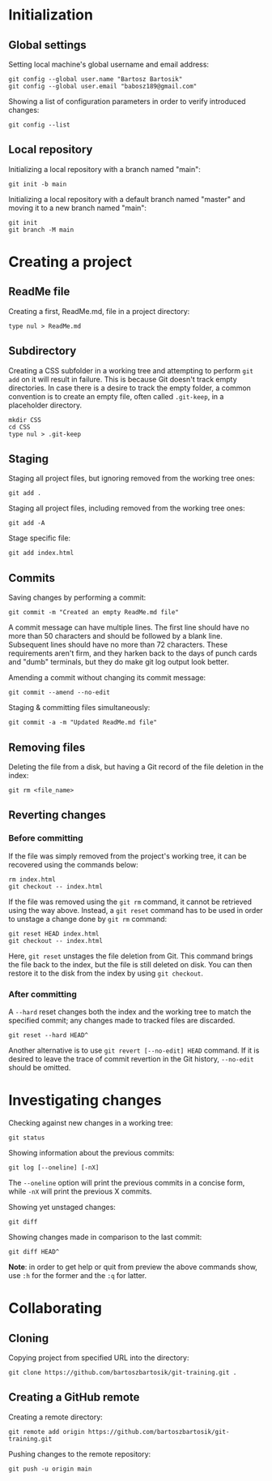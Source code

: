 # Initialization

## Global settings

Setting local machine's global username and email address:

```
git config --global user.name "Bartosz Bartosik"
git config --global user.email "babosz189@gmail.com"
```

Showing a list of configuration parameters in order to verify introduced changes:

```
git config --list
```

## Local repository

Initializing a local repository with a branch named "main":

```
git init -b main
```

Initializing a local repository with a default branch named "master" and moving it to a new branch named "main":

```
git init
git branch -M main
```

# Creating a project

## ReadMe file

Creating a first, ReadMe.md, file in a project directory:

```
type nul > ReadMe.md
```

## Subdirectory

Creating a CSS subfolder in a working tree and attempting to perform `git add` on it will result in failure. This is because Git doesn't track empty directories. In case there is a desire to track the empty folder, a common convention is to create an empty file, often called `.git-keep`, in a placeholder directory.

```
mkdir CSS
cd CSS
type nul > .git-keep
```

## Staging

Staging all project files, but ignoring removed from the working tree ones:

```
git add .
```

Staging all project files, including removed from the working tree ones:

```
git add -A
```

Stage specific file:

```
git add index.html
```

## Commits

Saving changes by performing a commit:

```
git commit -m "Created an empty ReadMe.md file"
```

A commit message can have multiple lines. The first line should have no more than 50 characters and should be followed by a blank line. Subsequent lines should have no more than 72 characters. These requirements aren't firm, and they harken back to the days of punch cards and "dumb" terminals, but they do make git log output look better.

Amending a commit without changing its commit message:

```
git commit --amend --no-edit
```

Staging & committing files simultaneously:

```
git commit -a -m "Updated ReadMe.md file"
```

## Removing files

Deleting the file from a disk, but having a Git record of the file deletion in the index:

```
git rm <file_name>
```

## Reverting changes

### Before committing

If the file was simply removed from the project's working tree, it can be recovered using the commands below:

```
rm index.html
git checkout -- index.html
```

If the file was removed using the `git rm` command, it cannot be retrieved using the way above. Instead, a `git reset` command has to be used in order to unstage a change done by `git rm` command:

```
git reset HEAD index.html
git checkout -- index.html
```

Here, `git reset` unstages the file deletion from Git. This command brings the file back to the index, but the file is still deleted on disk. You can then restore it to the disk from the index by using `git checkout`.

### After committing

A `--hard` reset changes both the index and the working tree to match the specified commit; any changes made to tracked files are discarded.

```
git reset --hard HEAD^
```

Another alternative is to use `git revert [--no-edit] HEAD` command. If it is desired to leave the trace of commit revertion in the Git history, `--no-edit` should be omitted.

# Investigating changes

Checking against new changes in a working tree:

```
git status
```

Showing information about the previous commits:

```
git log [--oneline] [-nX]
```

The `--oneline` option will print the previous commits in a concise form, while `-nX` will print the previous X commits.

Showing yet unstaged changes:

```
git diff
```

Showing changes made in comparison to the last commit:

```
git diff HEAD^
```

**Note**: in order to get help or quit from preview the above commands show, use `:h` for the former and the `:q` for latter.

# Collaborating

## Cloning

Copying project from specified URL into the directory:

```
git clone https://github.com/bartoszbartosik/git-training.git .
```

## Creating a GitHub remote

Creating a remote directory:

```
git remote add origin https://github.com/bartoszbartosik/git-training.git
```

Pushing changes to the remote repository:

```
git push -u origin main
```
